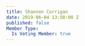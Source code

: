 ```yaml
---
title: Shannon Corrigan
date: 2019-06-04 13:50:00 Z
published: false
Member Type:
  Is Voting Member: true
---
```


